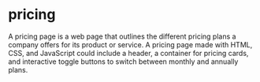 # pricing
A pricing page is a web page that outlines the different pricing plans a company offers for its product or service. A pricing page made with HTML, CSS, and JavaScript could include a header, a container for pricing cards, and interactive toggle buttons to switch between monthly and annually plans. 
